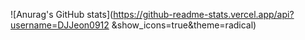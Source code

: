 ![Anurag's GitHub stats](https://github-readme-stats.vercel.app/api?username=DJJeon0912 &show_icons=true&theme=radical)
